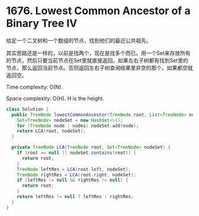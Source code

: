 # 1676. Lowest Common Ancestor of a Binary Tree IV

给定一个二叉树和一个数组的节点，找到他们的最近公共祖先。

其实思路还是一样的，以前是找两个，现在是找多个而已。用一个Set来存放所有的节点，然后只要当前节点在Set里就直接返回。如果左右子树都有找到Set里的节点，那么返回当前节点。否则返回左右子树查询结果里非空的那个，如果都空就返回空。

Time complexity: O(N).

Space complexity: O(H). H is the height.

```java
class Solution {
  public TreeNode lowestCommonAncestor(TreeNode root, List<TreeNode> nodes) {
    Set<TreeNode> nodeSet = new HashSet<>();
    for (TreeNode node : nodes) nodeSet.add(node);
    return LCA(root, nodeSet);
  }

  private TreeNode LCA(TreeNode root, Set<TreeNode> nodeSet) {
    if (root == null || nodeSet.contains(root)) {
      return root;
    }
    TreeNode leftRes = LCA(root.left, nodeSet);
    TreeNode rightRes = LCA(root.right, nodeSet);
    if (leftRes != null && rightRes != null) {
      return root;
    }
    return leftRes != null ? leftRes : rightRes;
  }
}
```
